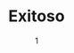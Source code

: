 ---
title: "Exitoso"
date: 1
page_header_bg: "images/banner/banner1.jpg.webp"
extra_head: |
  <!-- Google tag (gtag.js) -->
  <script async src="https://www.googletagmanager.com/gtag/js?id=AW-16547760790"></script>
  <script>
  window.dataLayer = window.dataLayer || [];
  function gtag(){dataLayer.push(arguments);}
  gtag('js', new Date());
  gtag('config', 'AW-16547760790');
  gtag('event', 'conversion_event_page_view', {});
  </script>
---